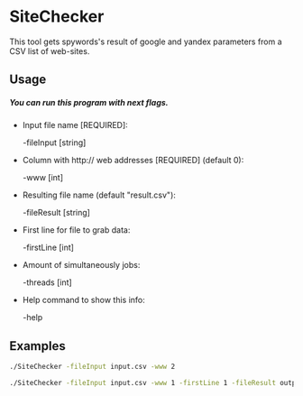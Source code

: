 # SiteChecker

This tool gets spywords's result of google and yandex parameters from a CSV list of web-sites.
## Usage

##### You can run this program with next flags.
- Input file name [REQUIRED]:

  -fileInput [string]
  
- Column with http:// web addresses [REQUIRED] (default 0):

  -www [int]
  
- Resulting file name (default "result.csv"):

  -fileResult [string]
  
- First line for file to grab data:

  -firstLine [int]

- Amount of simultaneously jobs:

  -threads [int]
  
- Help command to show this info:

  -help

## Examples
```sh
./SiteChecker -fileInput input.csv -www 2
```
```sh
./SiteChecker -fileInput input.csv -www 1 -firstLine 1 -fileResult output.csv -threads 8
```